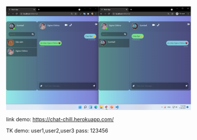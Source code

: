 ![](https://github.com/nguyentinh0310/Chat-Socket/blob/main/client/public/bg.png)

link demo: https://chat-chill.herokuapp.com/

TK demo: user1,user2,user3
pass: 123456
